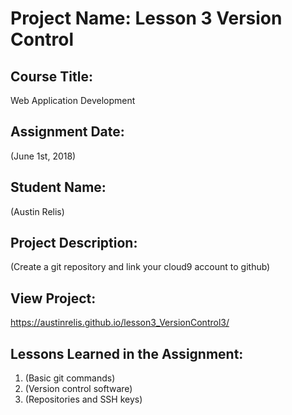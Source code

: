 # Project Name:  Lesson 3 Version Control


## Course Title:
Web Application Development

## Assignment Date:  
(June 1st, 2018)

## Student Name:  
(Austin Relis)

## Project Description:
(Create a git repository and link your cloud9 account to github)

## View Project:
https://austinrelis.github.io/lesson3_VersionControl3/

## Lessons Learned in the Assignment:
1. (Basic git commands)
2. (Version control software)
3. (Repositories and SSH keys)

